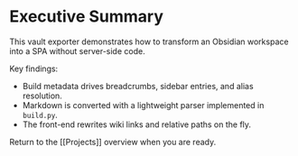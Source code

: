 # Executive Summary

This vault exporter demonstrates how to transform an Obsidian workspace into a SPA without server-side code.

Key findings:

- Build metadata drives breadcrumbs, sidebar entries, and alias resolution.
- Markdown is converted with a lightweight parser implemented in `build.py`.
- The front-end rewrites wiki links and relative paths on the fly.

Return to the [[Projects]] overview when you are ready.
